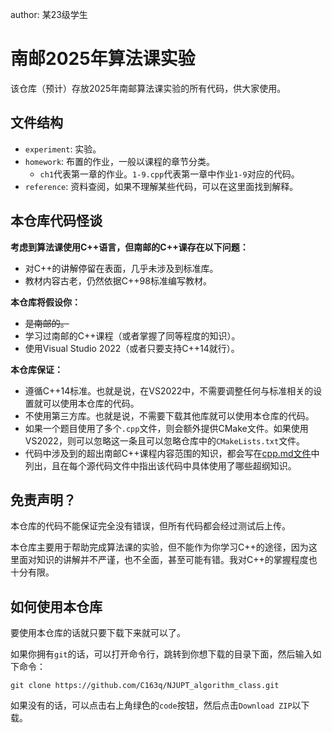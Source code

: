 author: 某23级学生

# 南邮2025年算法课实验

该仓库（预计）存放2025年南邮算法课实验的所有代码，供大家使用。

## 文件结构

- `experiment`: 实验。
- `homework`: 布置的作业，一般以课程的章节分类。
  - `ch1`代表第一章的作业。`1-9.cpp`代表第一章中作业`1-9`对应的代码。
- `reference`: 资料查阅，如果不理解某些代码，可以在这里面找到解释。

## 本仓库代码怪谈

**考虑到算法课使用C++语言，但南邮的C++课存在以下问题：**

- 对C++的讲解停留在表面，几乎未涉及到标准库。
- 教材内容古老，仍然依据C++98标准编写教材。

**本仓库将假设你：**

- <del>是南邮的。</del>
- 学习过南邮的C++课程（或者掌握了同等程度的知识）。
- 使用Visual Studio 2022（或者只要支持C++14就行）。

**本仓库保证：**

- 遵循C++14标准。也就是说，在VS2022中，不需要调整任何与标准相关的设置就可以使用本仓库的代码。
- 不使用第三方库。也就是说，不需要下载其他库就可以使用本仓库的代码。
- 如果一个题目使用了多个`.cpp`文件，则会额外提供CMake文件。如果使用VS2022，则可以忽略这一条且可以忽略仓库中的`CMakeLists.txt`文件。
- 代码中涉及到的超出南邮C++课程内容范围的知识，都会写在[cpp.md文件](./reference/cpp.md)中列出，且在每个源代码文件中指出该代码中具体使用了哪些超纲知识。

## 免责声明？

本仓库的代码不能保证完全没有错误，但所有代码都会经过测试后上传。

本仓库主要用于帮助完成算法课的实验，但不能作为你学习C++的途径，因为这里面对知识的讲解并不严谨，也不全面，甚至可能有错。我对C++的掌握程度也十分有限。

## 如何使用本仓库

要使用本仓库的话就只要下载下来就可以了。

如果你拥有`git`的话，可以打开命令行，跳转到你想下载的目录下面，然后输入如下命令：

```SHELL
git clone https://github.com/C163q/NJUPT_algorithm_class.git
```

如果没有的话，可以点击右上角绿色的`code`按钮，然后点击`Download ZIP`以下载。

